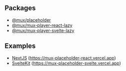 ## Packages
- [@mux/placeholder](./packages/placeholder)
- [@mux/mux-player-react-lazy](./packages/react)
- [@mux/mux-player-svelte-lazy](./packages/svelte)

## Examples
- [NextJS](./examples/nextjs) (https://mux-placeholder-react.vercel.app)
- [SvelteKit](./examples/sveltekit) (https://mux-placeholder-svelte.vercel.app)
